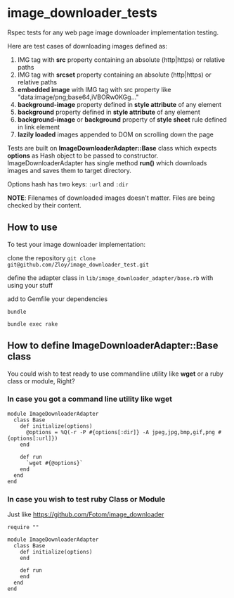 # image_downloader_tests

Rspec tests for any web page image downloader implementation testing.

Here are test cases of downloading images defined as:

1. IMG tag with **src** property containing an absolute (http|https) or relative paths
1. IMG tag with **srcset** property containing an absolute (http|https) or relative paths
1. **embedded image** with IMG tag with src property like "data:image/png;base64,iVBORw0KGg..."
1. **background-image** property defined in **style attribute** of any element
1. **background** property defined in **style attribute** of any element
1. **background-image** or **background** property of **style sheet** rule defined in link element
1. **lazily loaded** images appended to DOM on scrolling down the page

Tests are built on **ImageDownloaderAdapter::Base** class which expects **options** as Hash object to be passed to constructor. ImageDownloaderAdapter has single method **run()** which downloads images and saves them to target directory.

Options hash has two keys: `:url` and `:dir`

**NOTE**: Filenames of downloaded images doesn't matter. Files are being checked by their content.

## How to use

To test your image downloader implementation:

clone the repository `git clone git@github.com/Zloy/image_downloader_test.git` 

define the adapter class in `lib/image_downloader_adapter/base.rb` with using your stuff

add to Gemfile your dependencies

`bundle`

`bundle exec rake`

## How to define ImageDownloaderAdapter::Base class

You could wish to test ready to use commandline utility like **wget** or a ruby class or module, Right?

### In case you got a command line utility like wget

```
module ImageDownloaderAdapter
  class Base
    def initialize(options)
      @options = %Q(-r -P #{options[:dir]} -A jpeg,jpg,bmp,gif,png #{options[:url]})
    end
    
    def run
      `wget #{@options}`
    end
  end
end
```

### In case you wish to test ruby Class or Module

Just like https://github.com/Fotom/image_downloader

```
require ""

module ImageDownloaderAdapter
  class Base
    def initialize(options)
    end
    
    def run
    end
  end
end
```
